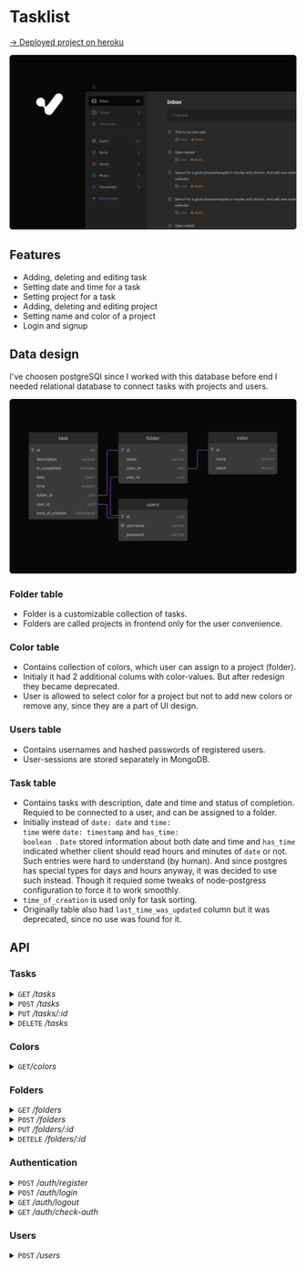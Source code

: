 # Tasklist
[→ Deployed project on heroku](srgprp-tasklist.herokuapp.com/)

![index-screen](./readme-media/Cover.png)

## Features

- Adding, deleting and editing task
- Setting date and time for a task
- Setting project for a task
- Adding, deleting and editing project
- Setting name and color of a project
- Login and signup

## Data design
I've choosen postgreSQl since I worked with this database before end I needed relational database to connect tasks with projects and users.

![DB diagram](./readme-media/DBdiagram.png)

### Folder table

- Folder is a customizable collection of tasks. 
- Folders are called projects in frontend only for the user convenience.

### Color table

- Contains collection of colors, which user can assign to a project (folder).
- Initialy it had 2 additional colums with color-values. But after redesign they became deprecated.
- User is allowed to select color for a project but not to add new colors or remove any, since they are a part of UI design. 

### Users table

- Contains usernames and hashed passwords of registered users.
- User-sessions are stored separately in MongoDB.

### Task table

- Contains tasks with description, date and time and status of completion. Requied to be connected to a user, and can be assigned to a folder.
- Initially instead of <code>date: date</code> and <code>time: time</code> were <code>date: timestamp</code> and <code>has_time: boolean </code>. <code>Date</code> stored information about both date and time and <code>has_time</code> indicated whether client should read hours and minutes of <code>date</code> or not. Such entries were hard to understand (by human). And since postgres has special types for days and hours anyway, it was decided to use such instead. Though it requied some tweaks of node-postgress configuration to force it to work smoothly.
- <code>time_of_creation</code> is used only for task sorting.
- Originally table also had <code>last_time_was_updated</code> column but it was deprecated, since no use was found for it.

## API

### Tasks

<details>
    <summary>
        <code>GET</code> <i>/tasks</i>
    </summary>

#### Request example
```javascript
GET "http://localhost:5000/tasks"
```
#### Response example
```javascript
200 OK
[
  {
    "id": 154,
    "description": "Add new task",
    "is_completed": false,
    "time_of_creation": "2022-03-03T18:34:43.534Z",
    "date": null,
    "time": null,
    "folder_name": null,
    "folder_id": null
  },
  {
    "id": 153,
    "description": "Set date and time",
    "is_completed": false,
    "time_of_creation": "2022-03-03T18:34:43.531Z",
    "date": "2022-03-03",
    "time": "18:00:00+01:00",
    "folder_name": "Casual",
    "folder_id": 23
  },
  {
    "id": 152,
    "description": "Create new project",
    "is_completed": false,
    "time_of_creation": "2022-03-03T18:34:43.526Z",
    "date": null,
    "time": null,
    "folder_name": null,
    "folder_id": null
  }
]
```
</details>

<details>
    <summary>
        <code>POST</code> <i>/tasks</i>
    </summary>

#### Request example
```javascript
POST "http://localhost:5000/tasks"
{
    "description": "Make pasta",
    "date": "2022-08-17",
    "time": "16:00",
    "folder_id": 1
}
```

#### Response example
```javascript
200 OK
{
    "messageToUser": "New task was created"
}
```
</details>

<details>
    <summary>
        <code>PUT</code> <i>/tasks/:id</i>
    </summary>

#### Request example

```javascript
PUT "http://localhost:5000/tasks/110"
{
    "description": "To the dentist",
    "date": "2022-02-11",
    "time": "14:00",
    "folder_id": 1
    }
```

#### Response example

```javascript
200 OK
{
    "messageToUser": "Task was successfully updated!"
}
```
</details>


<details>
    <summary>
        <code>DELETE</code> <i>/tasks</i>
    </summary>

#### Request example

```javascript    
DELETE "http://localhost:5000/tasks/120"
```

#### Response example

```javascript
200 OK
{
    "messageToUser": "Task was successfully deleted!"
}
```
</details>


### Colors
<details>
    <summary>
        <code>GET</code><i>/colors</i>
    </summary>


#### Request example
```javascript
GET "http://localhost:5000/colors"
```

#### Response example
```javascript
200 OK
[
  {
    "id": 1,
    "name": "Orange",
    "value": "#FF9749"
  },
  {
    "id": 2,
    "name": "Blue",
    "value": "#3D77F6"
  },
  {
    "id": 3,
    "name": "Green",
    "value": "#169446"
  },
  {
    "id": 4,
    "name": "Berry Red",
    "value": "#BC245D"
  }
]
```
</details>

### Folders

<details>
    <summary>
        <code>GET</code> <i>/folders</i>
    </summary>

#### Request example

```javascript
GET "http://localhost:5000/folders"
```

#### Response example

```javascript
200 OK
[
  {
    "id": 231,
    "name": "Classic Music",
    "color_id": 1
  },
  {
    "id": 8,
    "name": "Piano",
    "color_id": 2
  }
]

```
</details>

<details>
    <summary>
        <code>POST</code> <i>/folders</i>
    </summary>

#### Request example

```javascript
POST "http://localhost:5000/folders"
{
    "folderName": "Writing",
    "colorId": "1"
}
```

#### Response example

```javascript
200 OK
{
  "folderId": 283
}
```
</details>

<details>
    <summary>
        <code>PUT</code> <i>/folders/:id</i>
    </summary>

#### Request example

```javascript
PUT "http://localhost:5000/folders/240"
{
    "folderName": "Writing a book",
    "colorId": "283"
}
```

#### Response example

```javascript
200 OK
{
    "messageToUser": "Project has been updated"
}
```
</details>

<details>
    <summary>
        <code>DETELE</code> <i>/folders/:id</i>
    </summary>

#### Request example

```javascript
DELETE "http://localhost:5000/folders/283"
```

#### Response example

```javascript
200 OK
{
    "messageToUser": "Folder has been deleted"
}
```
</details>

### Authentication


<details>
    <summary>
        <code>POST</code> <i>/auth/register</i>
    </summary>

#### Request example
```javascript
POST "https://srgprp-tasklist.herokuapp.com/auth/register"
{
    "username": "JoanOfArc",
    "password": "JoanTheFighter17@#"
}
```

#### Response example
```javascript
200 OK
{
  "isAuthenticated": true
}
```
</details>

<details>
    <summary>
        <code>POST</code> <i>/auth/login</i>
    </summary>

#### Request example

```javascript
POST "https://srgprp-tasklist.herokuapp.com/auth/login"
{
    "username": "JoanOfArc",
    "password": "JoanTheFighter17@#"
}
```
#### Response example

```javascript
200 OK
{
  "isAuthenticated": true
}
```
</details>

<details>
    <summary>
        <code>GET</code> <i>/auth/logout</i>
    </summary>

#### Request exmaple

```javascript
GET "https://srgprp-tasklist.herokuapp.com/auth/logout"
```

#### Response example

```javascript
200 OK
{
  "isAuthenticated": false
}
```

</details>

<details>
    <summary>
        <code>GET</code> <i>/auth/check-auth</i>
    </summary>

#### Request example

```javascript
GET "https://srgprp-tasklist.herokuapp.com/auth/check-auth"
```

#### Response example
```javascript
200 OK
{
  "isAuthenticated": false
}
```

</details>

### Users

<details>
    <summary>
        <code>POST</code> <i>/users</i>
    </summary>

#### Request example

```javascript
POST "https://srgprp-tasklist.herokuapp.com/users"
{
    "username": "bob"
}
```

#### Response example

```javascript
200 OK
{
  "isUsernameExists": false
}
```
</details>